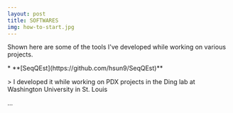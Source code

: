 ```yaml
---
layout: post
title: SOFTWARES
img: how-to-start.jpg
---
```


<p>Shown here are some of the tools I've developed while working on various projects. </p>

</p> * **[SeqQEst](https://github.com/hsun9/SeqQEst)** </p>
> I developed it while working on PDX projects in the Ding lab at Washington University in St. Louis 


...


